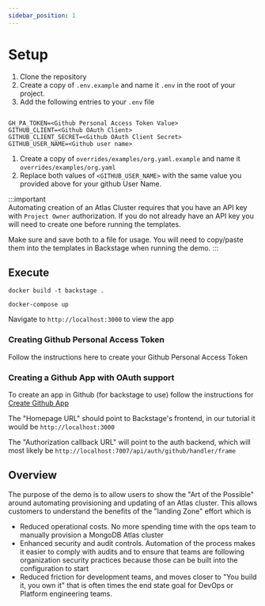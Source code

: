 ```yaml
---
sidebar_position: 1
---
```


# Setup

1. Clone the repository
1. Create a copy of `.env.example` and name it `.env` in the root of your project.
1. Add the following entries to your `.env` file

```shell

GH_PA_TOKEN=<Github Personal Access Token Value>
GITHUB_CLIENT=<Github OAuth Client>
GITHUB_CLIENT_SECRET=<Github OAuth Client Secret>
GITHUB_USER_NAME=<Github user name>

```
1. Create a copy of `overrides/examples/org.yaml.example` and name it `overrides/examples/org.yaml`
1. Replace both values of `<GITHUB_USER_NAME>` with the same value you provided above for your github User Name.


:::important  
Automating creation of an Atlas Cluster requires that you have an API key with `Project Owner` authorization. If you do not already
have an API key you will need to create one before running the templates.

Make sure and save both to a file for usage. You will need to copy/paste them into the templates in Backstage when running the demo.
:::



## Execute

```shell
docker build -t backstage .

docker-compose up 
```

Navigate to `http://localhost:3000` to view the app



### Creating Github Personal Access Token

Follow the instructions here to create your Github Personal Access Token



### Creating a Github App with OAuth support

To create an app in Github (for backstage to use) follow the instructions for [Create Github App](https://docs.github.com/en/apps/oauth-apps/building-oauth-apps/creating-an-oauth-app)

The "Homepage URL" should point to Backstage's frontend, in our tutorial it would be `http://localhost:3000`

The "Authorization callback URL" will point to the auth backend, which will most likely be `http://localhost:7007/api/auth/github/handler/frame`


## Overview

The purpose of the demo is to allow users to show the "Art of the Possible" around automating provisioning and updating of an Atlas
cluster. This allows customers to understand the benefits of the "landing Zone" effort which is

- Reduced operational costs. No more spending time with the ops team to manually provision a MongoDB Atlas cluster
- Enhanced security and audit controls. Automation of the process makes it easier to comply with audits and to ensure that teams are following organization security practices because those can be built into the configuration to start
- Reduced friction for development teams, and moves closer to "You build it, you own it" that is often times the end state goal for DevOps or Platform engineering teams. 
